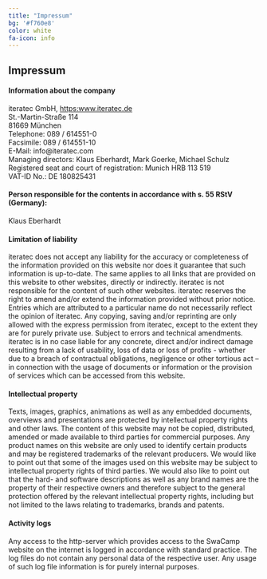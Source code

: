```yaml
---
title: "Impressum"
bg: '#f760e8'
color: white
fa-icon: info
---
```


## Impressum

#### Information about the company 

<p>iteratec GmbH, <a href="https:www.iteratec.de">https:www.iteratec.de</a><br/>
St.-Martin-Straße 114<br/>
81669 München <br/>
Telephone: 089 / 614551-0<br/> 
Facsimile: 089 / 614551-10 <br/>
E-Mail: info@iteratec.com <br/>
Managing directors: Klaus Eberhardt, Mark Goerke, Michael Schulz<br/>
Registered seat and court of registration: Munich HRB 113 519 <br/>
VAT-ID No.: DE 180825431 <br/>
</p>


#### Person responsible for the contents in accordance with s. 55 RStV (Germany):

Klaus Eberhardt  

#### Limitation of liability

iteratec does not accept any liability for the accuracy or completeness of the information provided on this website nor does it guarantee that such information is up-to-date. The same applies to all links that are provided on this website to other websites, directly or indirectly. iteratec is not responsible for the content of such other websites. iteratec reserves the right to amend and/or extend the information provided without prior notice. Entries which are attributed to a particular name do not necessarily reflect the opinion of iteratec. Any copying, saving and/or reprinting are only allowed with the express permission from iteratec, except to the extent they are for purely private use. Subject to errors and technical amendments. iteratec is in no case liable for any concrete, direct and/or indirect damage resulting from a lack of usability, loss of data or loss of profits  - whether due to a breach of contractual obligations, negligence or other tortious act – in connection with the usage of documents or information or the provision of services which can be accessed from this website.


#### Intellectual property 

Texts, images, graphics, animations as well as any embedded documents, overviews and presentations are protected by intellectual property rights and other laws. The content of this website may not be copied, distributed, amended or made available to third parties for commercial purposes. Any product names on this website are only used to identify certain products and may be registered trademarks of the relevant producers. We would like to point out that some of the images used on this website may be subject to intellectual property rights of third parties. We would also like to point out that the hard- and software descriptions as well as any brand names are the property of their respective owners and therefore subject to the general protection offered by the relevant intellectual property rights, including but not limited to the laws relating to trademarks, brands and patents.

#### Activity logs 

Any access to the http-server which provides access to the SwaCamp website on the internet is logged in accordance with standard practice. The log files do not contain any personal data of the respective user. Any usage of such log file information is for purely internal purposes.
